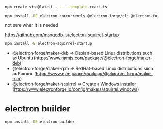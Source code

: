 ```bash
npm create vite@latest . -- --template react-ts
```

```bash
npm install -DE electron concurrently @electron-forge/cli @electron-forge/maker-deb @electron-forge/maker-rpm @electron-forge/maker-squirrel @electron-forge/maker-zip rimraf electronmon
```

not sure when it is needed

https://github.com/mongodb-js/electron-squirrel-startup

```bash
npm install -E electron-squirrel-startup
```


- @electron-forge/maker-deb => Debian-based Linux distributions such as Ubuntu (https://www.npmjs.com/package/@electron-forge/maker-deb)
- @electron-forge/maker-rpm => RedHat-based Linux distributions such as Fedora. (https://www.npmjs.com/package/@electron-forge/maker-rpm)
- @electron-forge/maker-squirrel => Create a Windows installer (https://www.electronforge.io/config/makers/squirrel.windows)

# electron builder
```bash
npm install -DE electron-builder
```